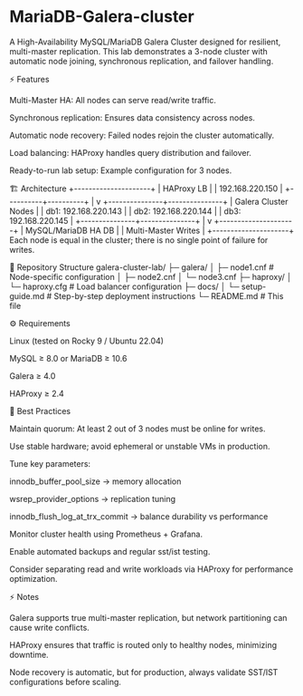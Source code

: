 # MariaDB-Galera-cluster
A High-Availability MySQL/MariaDB Galera Cluster designed for resilient, multi-master replication.
This lab demonstrates a 3-node cluster with automatic node joining, synchronous replication, and failover handling.

⚡ Features

Multi-Master HA: All nodes can serve read/write traffic.

Synchronous replication: Ensures data consistency across nodes.

Automatic node recovery: Failed nodes rejoin the cluster automatically.

Load balancing: HAProxy handles query distribution and failover.

Ready-to-run lab setup: Example configuration for 3 nodes.

🏗 Architecture
        +---------------------+
        |    HAProxy LB       |
        |  192.168.220.150    |
        +----------+----------+
                   |
                   v
   +---------------+---------------+
   |       Galera Cluster Nodes     |
   |  db1: 192.168.220.143         |
   |  db2: 192.168.220.144         |
   |  db3: 192.168.220.145         |
   +---------------+---------------+
                   |
                   v
       +---------------------+
       | MySQL/MariaDB HA DB |
       | Multi-Master Writes |
       +---------------------+
Each node is equal in the cluster; there is no single point of failure for writes.

📂 Repository Structure
galera-cluster-lab/
├─ galera/
│  ├─ node1.cnf        # Node-specific configuration
│  ├─ node2.cnf
│  └─ node3.cnf
├─ haproxy/
│  └─ haproxy.cfg      # Load balancer configuration
├─ docs/
│  └─ setup-guide.md   # Step-by-step deployment instructions
└─ README.md           # This file

⚙ Requirements

Linux (tested on Rocky 9 / Ubuntu 22.04)

MySQL ≥ 8.0 or MariaDB ≥ 10.6

Galera ≥ 4.0

HAProxy ≥ 2.4

📝 Best Practices

Maintain quorum: At least 2 out of 3 nodes must be online for writes.

Use stable hardware; avoid ephemeral or unstable VMs in production.

Tune key parameters:

innodb_buffer_pool_size → memory allocation

wsrep_provider_options → replication tuning

innodb_flush_log_at_trx_commit → balance durability vs performance

Monitor cluster health using Prometheus + Grafana.

Enable automated backups and regular sst/ist testing.

Consider separating read and write workloads via HAProxy for performance optimization.

⚡ Notes

Galera supports true multi-master replication, but network partitioning can cause write conflicts.

HAProxy ensures that traffic is routed only to healthy nodes, minimizing downtime.

Node recovery is automatic, but for production, always validate SST/IST configurations before scaling.


